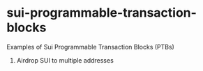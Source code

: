 # sui-programmable-transaction-blocks
Examples of Sui Programmable Transaction Blocks (PTBs)

1. Airdrop SUI to multiple addresses